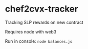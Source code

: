 # chef2cvx-tracker
Tracking SLP rewards on new contract

Requires node with web3

Run in console: `node balances.js`
